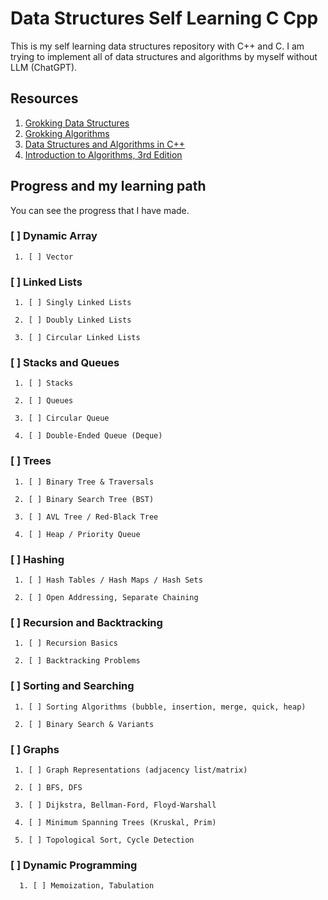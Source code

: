 # Data Structures Self Learning C Cpp

 This is my self learning data structures repository with C++ and C. I am trying to implement all of data structures and algorithms by myself without LLM (ChatGPT). 

## Resources

1. [Grokking Data Structures](https://www.manning.com/books/grokking-data-structures)
2. [Grokking Algorithms](https://www.manning.com/books/grokking-algorithms-second-edition)
3. [Data Structures and Algorithms in C++](https://www.amazon.com/Data-Structures-Algorithms-Michael-Goodrich/dp/0470383275)
4. [Introduction to Algorithms, 3rd Edition](https://www.amazon.com/Introduction-Algorithms-3rd-MIT-Press/dp/0262033844)

## Progress and my learning path

 You can see the progress that I have made.

 ### [ ] Dynamic Array

     1. [ ] Vector

 ### [ ] Linked Lists

     1. [ ] Singly Linked Lists

     2. [ ] Doubly Linked Lists
 
     3. [ ] Circular Linked Lists

 ### [ ] Stacks and Queues
 
     1. [ ] Stacks
 
     2. [ ] Queues
  
     3. [ ] Circular Queue
 
     4. [ ] Double-Ended Queue (Deque)

 ### [ ] Trees

     1. [ ] Binary Tree & Traversals

     2. [ ] Binary Search Tree (BST)
 
     3. [ ] AVL Tree / Red-Black Tree

     4. [ ] Heap / Priority Queue

 ### [ ] Hashing

     1. [ ] Hash Tables / Hash Maps / Hash Sets

     2. [ ] Open Addressing, Separate Chaining

 ### [ ] Recursion and Backtracking

     1. [ ] Recursion Basics

     2. [ ] Backtracking Problems

 ### [ ] Sorting and Searching

     1. [ ] Sorting Algorithms (bubble, insertion, merge, quick, heap)

     2. [ ] Binary Search & Variants
 
 ### [ ] Graphs

     1. [ ] Graph Representations (adjacency list/matrix)

     2. [ ] BFS, DFS
 
     3. [ ] Dijkstra, Bellman-Ford, Floyd-Warshall

     4. [ ] Minimum Spanning Trees (Kruskal, Prim)

     5. [ ] Topological Sort, Cycle Detection
 
 ### [ ] Dynamic Programming

      1. [ ] Memoization, Tabulation 




 

 

